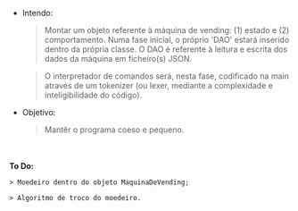 * Intendo:

  > Montar um objeto referente à máquina de vending: (1) estado e (2) comportamento. Numa fase inicial, o próprio 'DAO' estará inserido dentro da própria classe. O DAO é referente à leitura e escrita dos dados da máquina em ficheiro(s) JSON.

  > O interpretador de comandos será, nesta fase, codificado na main através de um tokenizer (ou lexer, mediante a complexidade e inteligibilidade do código).

 * Objetivo:

   > Mantêr o programa coeso e pequeno.

\
\
**To Do:**
```
> Moedeiro dentro do objeto MaquinaDeVending;

> Algoritmo de troco do moedeiro.
```
